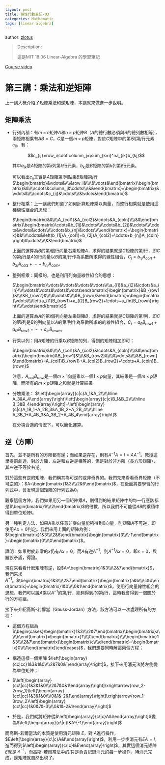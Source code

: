 ```yaml
---
layout: post
title: 線性代數筆記-03
categories: Mathematic
tags: [linear algebra]
---
```


author: [zlotus](https://github.com/zlotus/notes-linear-algebra)

> Description:
>
> 這是MIT 18.06 Linear-Algebra 的學習筆記	

[Course video](https://www.youtube.com/watch?v=FX4C-JpTFgY&list=PLE7DDD91010BC51F8&index=4)

<!-- more -->

# 第三講：乘法和逆矩陣

上一講大概介紹了矩陣乘法和逆矩陣，本講就來做進一步說明。

## 矩陣乘法

* 行列內積：有$m\times n$矩陣$A$和$n\times p$矩陣$B$（$A$的總行數必須與$B$的總列數相等），兩矩陣相乘有$AB=C$，$C$是一個$m\times p$矩陣，對於$C$矩陣中的第$i$列第$j$行元素$c_{ij}$，有：

    $$c_{ij}=row_i\cdot column_j=\sum_{k=i}^na_{ik}b_{kj}$$

    其中$a_{ik}$是$A$矩陣的第$i$列第$k$行元素，$b_{kj}$是$B$矩陣的第$k$列第$j$行元素。

    可以看出$c_{ij}$其實是$A$矩陣第$i$列點乘$B$矩陣第$j$行 $\begin{bmatrix}&\vdots&\\\\&row_i&\\\\&\vdots&\end{bmatrix}\begin{bmatrix}&&\\\\\cdots&column_j&\cdots\\\\&&\end{bmatrix}=\begin{bmatrix}&\vdots&\\\\\cdots&c_{ij}&\cdots\\\\&\vdots&\end{bmatrix}$

* 整行相乘：上一講我們知道了如何計算矩陣乘以向量，而整行相乘就是使用這種線性組合的思想：

    $\begin{bmatrix}&&\\\\A_{col1}&A_{col2}&\cdots&A_{coln}\\\\&&\end{bmatrix}\begin{bmatrix}\cdots&b_{1j}&\cdots\\\\\cdots&b_{2j}&\cdots\\\\\cdots&\vdots&\cdots\\\\\cdots&b_{nj}&\cdots\\\\\end{bmatrix}=\begin{bmatrix}&&\\\\\cdots&\left(b_{1j}A_{col1}+b_{2j}A_{col2}+\cdots+b_{nj}A_{coln}\right)&\cdots\\\\&&\end{bmatrix}$
    
    上面的運算為$B$的第$j$個行向量右乘矩陣$A$，求得的結果就是$C$矩陣的第$j$行，即$C$的第$j$行是$A$的行向量以$B$的第$j$行作為系數所求得的線性組合，$C_j=b_{1j}A_{col1}+b_{2j}A_{col2}+\cdots+b_{nj}A_{coln}$。

* 整列相乘：同樣的，也是利用列向量線性組合的思想：
  
    $\begin{bmatrix}\vdots&\vdots&\vdots&\vdots\\\\a_{i1}&a_{i2}&\cdots&a_{in}\\\\\vdots&\vdots&\vdots&\vdots\end{bmatrix}\begin{bmatrix}&B_{row1}&\\\\&B_{row2}&\\\\&\vdots&\\\\&B_{rown}&\end{bmatrix}=\begin{bmatrix}\vdots\\\\\left(a_{i1}B_{row1}+a_{i2}B_{row2}+\cdots+a_{in}B_{rown}\right)\\\\\vdots\end{bmatrix}$
    
    上面的運算為$A$的第$i$個列向量左乘矩陣$B$，求得的結果就是$C$矩陣的第$i$列，即$C$的第$i$列是$B$的列向量以$A$的第$i$列作為系數所求的的線性組合，$C_i=a_{i1}B_{row1}+a_{i2}B_{row2}+\cdots+a_{in}B_{rown}$。

* 行乘以列：用$A$矩陣的行乘以$B$矩陣的列，得到的矩陣相加即可：
  
    $\begin{bmatrix}&&\\\\A_{col1}&A_{col2}&\cdots&A_{coln}\\\\&&\end{bmatrix}\begin{bmatrix}&B_{row1}&\\\\&B_{row2}&\\\\&\vdots&\\\\&B_{rown}&\end{bmatrix}=A_{col1}B_{row1}+A_{col2}B_{row2}+\cdots+A_{coln}B_{rown}$
    
    注意，$A_{coli}B_{rowi}$是一個$m\times 1$向量乘以一個$1\times p$向量，其結果是一個$m\times p$矩陣，而所有的$m\times p$矩陣之和就是計算結果。

* 分塊乘法：
$\left[\begin{array}{c|c}A_1&A_2\\\\\hline A_3&A_4\end{array}\right]\left[\begin{array}{c|c}B_1&B_2\\\\\hline B_3&B_4\end{array}\right]=\left[\begin{array}{c|c}A_1B_1+A_2B_3&A_1B_2+A_2B_4\\\\\hline A_3B_1+A_4B_3&A_3B_2+A_4B_4\end{array}\right]$

    在分塊合適的情況下，可以簡化運算。

## 逆（方陣）

首先，並不是所有的方陣都有逆；而如果逆存在，則有$A^{-1}A=I=AA^{-1}$。教授這里提前劇透，對於方陣，左逆和右逆是相等的，但是對於非方陣（長方形矩陣），其左逆不等於右逆。

對於這些有逆的矩陣，我們稱其為可逆的或非奇異的。我們先來看看奇異矩陣（不可逆的）：$A=\begin{bmatrix}1&3\\\\2&6\end{bmatrix}$，在後面將要學習的行列式中，會发現這個矩陣的行列式為$0$。

觀察這個方陣，我們如果用另一個矩陣乘$A$，則得到的結果矩陣中的每一行應該都是$\begin{bmatrix}1\\\\2\end{bmatrix}$的倍數，所以我們不可能從$AB$的乘積中得到單位矩陣$I$。

另一種判定方法，如果$A$乘以任意非零向量能夠得到$0$向量，則矩陣$A$不可逆，即使用$Ax=0$判定。我們來用上面的矩陣為例：$\begin{bmatrix}1&3\\\\2&6\end{bmatrix}\begin{bmatrix}3\\\\-1\end{bmatrix}=\begin{bmatrix}0\\\\0\end{bmatrix}$。

證明：如果對於非零的$x$仍有$Ax=0$，而$A$有逆$A^{-1}$，則$A^{-1}Ax=0$，即$x=0$，與題設矛盾，得證。

現在來看看什麽矩陣有逆，設$A=\begin{bmatrix}1&3\\\\2&7\end{bmatrix}$，我們來求$A^{-1}$。$\begin{bmatrix}1&3\\\\2&7\end{bmatrix}\begin{bmatrix}a&b\\\\c&d\end{bmatrix}=\begin{bmatrix}1&0\\\\0&1\end{bmatrix}$，使用行向量線性組合的思想，我們可以說$A$乘以$A^{-1}$的第$j$行，能夠得到$I$的第$j$行，這時我會得到一個關於行的方程組。

接下來介紹高斯-若爾當（Gauss-Jordan）方法，該方法可以一次處理所有的方程：

* 這個方程組為
$\begin{cases}\begin{bmatrix}1&3\\\\2&7\end{bmatrix}\begin{bmatrix}a\\\\b\end{bmatrix}=\begin{bmatrix}1\\\\0\end{bmatrix}\\\\\begin{bmatrix}1&3\\\\2&7\end{bmatrix}\begin{bmatrix}c\\\\d\end{bmatrix}=\begin{bmatrix}0\\\\1\end{bmatrix}\end{cases}$，我們想要同時解這兩個方程；

* 構造這樣一個矩陣
$\left[\begin{array}{cc|cc}1&3&1&0\\\\2&7&0&1\end{array}\right]$，接下來用消元法將左側變為單位矩陣；
* $\left[\begin{array}{cc\|cc}1&3&1&0\\\\2&7&0&1\end{array}\right]\xrightarrow{row_2-2row_1}\left[\begin{array}{cc\|cc}1&3&1&0\\\\0&1&-2&1\end{array}\right]\xrightarrow{row_1-3row_2}\left[\begin{array}{cc\|cc}1&0&7&-3\\\\0&1&-2&1\end{array}\right]$
 
* 於是，我們就將矩陣從$\left[\begin{array}{c\|c}A&I\end{array}\right]$變為$\left[\begin{array}{c\|c}I&A^{-1}\end{array}\right]$

而高斯-若爾當法的本質是使用消元矩陣 $E$，對 $A$進行操作，$E\left[\begin{array}{c\|c}A&I\end{array}\right]$，利用一步步消元有$EA=I$，進而得到$\left[\begin{array}{c\|c}I&E\end{array}\right]$，其實這個消元矩陣 $E$就是 $A^{-1}$，而高斯-若爾當法中的$I$只是負責記錄消元的每一步操作，待消元完成，逆矩陣就自然出現了。

